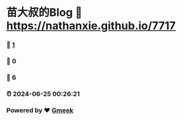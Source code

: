 # 苗大叔的Blog :link: https://nathanxie.github.io/7717 
### :page_facing_up: [1](https://nathanxie.github.io/7717/tag.html) 
### :speech_balloon: 0 
### :hibiscus: 6 
### :alarm_clock: 2024-06-25 00:26:21 
### Powered by :heart: [Gmeek](https://github.com/Meekdai/Gmeek)
